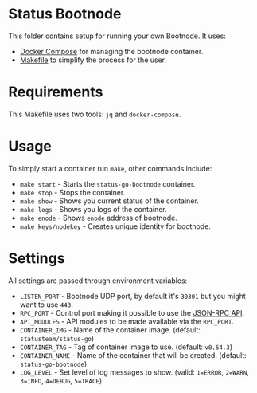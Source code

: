 # Status Bootnode

This folder contains setup for running your own Bootnode.
It uses:

* [Docker Compose](https://docs.docker.com/compose/) for managing the bootnode container.
* [Makefile](https://www.gnu.org/software/make/) to simplify the process for the user.

# Requirements

This Makefile uses two tools: `jq` and `docker-compose`.

# Usage

To simply start a container run `make`, other commands include:

* `make start` - Starts the `status-go-bootnode` container.
* `make stop` - Stops the container.
* `make show` - Shows you current status of the container.
* `make logs` - Shows you logs of the container.
* `make enode` - Shows `enode` address of bootnode.
* `make keys/nodekey` - Creates unique identity for bootnode.

# Settings

All settings are passed through environment variables:

* `LISTEN_PORT` - Bootnode UDP port, by default it's `30301` but you might want to use `443`.
* `RPC_PORT` - Control port making it possible to use the [JSON-RPC API](https://github.com/ethereum/wiki/wiki/JSON-RPC).
* `API_MODULES` - API modules to be made available via the `RPC_PORT`.
* `CONTAINER_IMG` - Name of the container image. (default: `statusteam/status-go`)
* `CONTAINER_TAG` - Tag of container image to use. (default: `v0.64.3`)
* `CONTAINER_NAME` - Name of the container that will be created. (default: `status-go-bootnode`)
* `LOG_LEVEL` - Set level of log messages to show. (valid: `1=ERROR`, `2=WARN`, `3=INFO`, `4=DEBUG`, `5=TRACE`)
